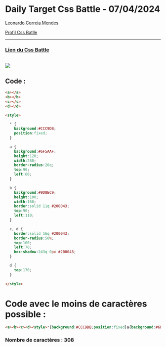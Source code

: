 # Daily Target Css Battle - 07/04/2024

[Leonardo Correia Mendes](https://github.com/leonardo-correiamendes)

[Profil Css Batlle](https://cssbattle.dev/player/PxahljaEJJesW2q41DyRFOpJIt73)

<hr>

### [Lien du Css Battle](https://cssbattle.dev/play/9AFzYeKzdJTXmePjnkmx)
<br>

<img src="https://firebasestorage.googleapis.com/v0/b/cssbattleapp.appspot.com/o/user%2Fummd3POvEDfFyeFvVdOMG3OOrwE2%2Ftargets%2Ftarget_0pKP9sx.png?alt=media">

<br>

## Code : 
```html
<a></a>
<b></b>
<c></c>
<d></d>

<style>

  * {
    background:#CCC9DB;
    position:fixed;
  }

  a {
    background:#6F5AAF;
    height:120;
    width:280;
    border-radius:26q;
    top:90;
    left:60;
  }

  b {
    background:#9D8EC9;
    height:100;
    width:160;
    border:solid 11q #200043;
    top:90;
    left:110;
  }

  c, d {
    border:solid 16q #200043;
    border-radius:50%;
    top:100;
    left:70;
    box-shadow:243q 0px #200043;
  }

  d {
    top:170;
  }
  
</style>
```

# Code avec le moins de caractères possible : 

```html
<a><b><c><d><style>*{background:#CCC9DB;position:fixed}a{background:#6F5AAF;height:120;width:280;border-radius:26q;top:90;left:60}b{background:#9D8EC9;height:100;width:160;border:solid 11q#200043;top:90;left:110}c,d{border:solid 16q#200043;border-radius:50%;top:100;left:70;box-shadow:243q 0#200043}d{top:170
```

### Nombre de caractères : 308


  